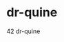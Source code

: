 # dr-quine


<!--
#field
Learning

#groups
42

#languages
Assembly
C
Python

#frames and libs

-->

42 dr-quine
